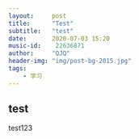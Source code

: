 ```yaml
---
layout:     post
title:      "Test"
subtitle:   "test"
date:       2020-07-03 15:20
music-id:    22636871
author:     "QJQ"
header-img: "img/post-bg-2015.jpg"
tags:
    - 学习
---
```

## test

test123
